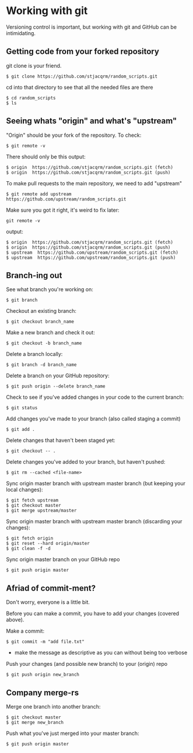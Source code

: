 # Working with git
Versioning control is important, but working with git and GitHub can be intimidating. 

## Getting code from your forked repository
git clone is your friend. 

```
$ git clone https://github.com/stjacqrm/random_scripts.git
```

cd into that directory to see that all the needed files are there

```
$ cd random_scripts
$ ls
```

## Seeing whats "origin" and what's "upstream"
"Origin" should be your fork of the repository. To check:

```
$ git remote -v
```
There should only be this output:

```
$ origin  https://github.com/stjacqrm/random_scripts.git (fetch)
$ origin  https://github.com/stjacqrm/random_scripts.git (push)
```

To make pull requests to the main repository, we need to add "upstream"

```
$ git remote add upstream https://github.com/upstream/random_scripts.git
```

Make sure you got it right, it's weird to fix later:

```
git remote -v
```

output:

```
$ origin  https://github.com/stjacqrm/random_scripts.git (fetch)
$ origin  https://github.com/stjacqrm/random_scripts.git (push)
$ upstream  https://github.com/upstream/random_scripts.git (fetch)
$ upstream  https://github.com/upstream/random_scripts.git (push)
```

## Branch-ing out

See what branch you're working on:

```
$ git branch
```

Checkout an existing branch:

```
$ git checkout branch_name
```

Make a new branch and check it out:

```
$ git checkout -b branch_name
```

Delete a branch locally:

```
$ git branch -d branch_name
```

Delete a branch on your GitHub repository:

```
$ git push origin --delete branch_name
```

Check to see if you've added changes in your code to the current branch:

```
$ git status
```

Add changes you've made to your branch (also called staging a commit)

```
$ git add .
```

Delete changes that haven't been staged yet:

```
$ git checkout -- .
```

Delete changes you've added to your branch, but haven't pushed:

```
$ git rm --cached <file-name>
```

Sync origin master branch with upstream master branch (but keeping your local changes):
```
$ git fetch upstream
$ git checkout master
$ git merge upstream/master
```

Sync origin master branch with upstream master branch (discarding your changes):
```
$ git fetch origin
$ git reset --hard origin/master
$ git clean -f -d
```

Sync origin master branch on your GitHub repo
```
$ git push origin master
```

## Afriad of commit-ment?
Don't worry, everyone is a little bit. 

Before you can make a commit, you have to add your changes (covered above). 

Make a commit:

```
$ git commit -m "add file.txt"
```

  * make the message as descriptive as you can without being too verbose

Push your changes (and possible new branch) to your (origin) repo

```
$ git push origin new_branch
```

## Company merge-rs

Merge one branch into another branch:

```
$ git checkout master
$ git merge new_branch
```

Push what you've just merged into your master branch:
```
$ git push origin master
```
